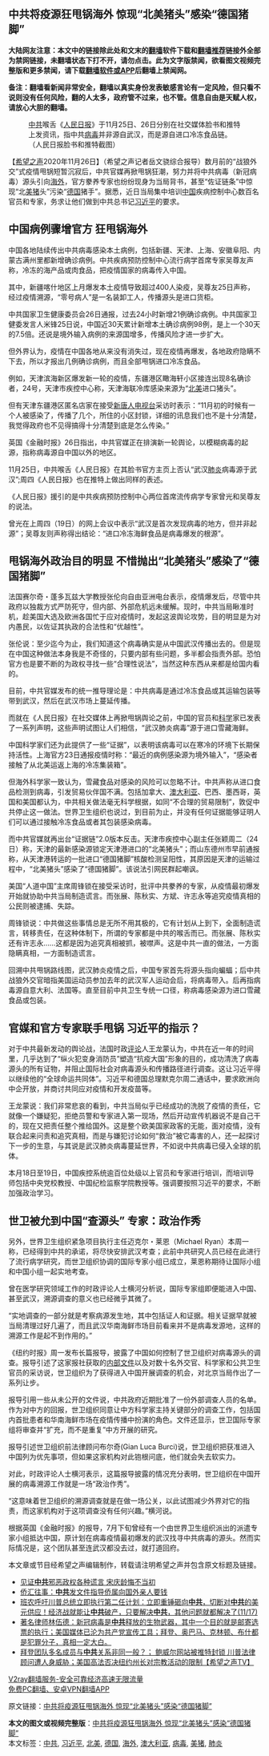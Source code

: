  <h2>中共将疫源狂甩锅海外 惊现“北美猪头”感染“德国猪脚”</h2> <p class="notice"><b>大陆网友注意：本文中的链接除此处和文末的<a href="https://github.com/bannedbook/fanqiang" >翻墙</a>软件下载和<a href="https://github.com/killgcd/justmysocks/blob/master/README.md">翻墙推荐</a>链接外全部为禁网链接，未翻墙状态下打不开，请勿点击。此为文字版禁闻，欲看图文视频完整版和更多禁闻，请下载<a href="https://github.com/bannedbook/fanqiang">翻墙软件或APP</a>后翻墙上禁闻网。</p><p>备注：翻墙看新闻非常安全，翻墙以真实身份发表敏感言论有一定风险，但只看不说则没有任何风险，翻的人太多，政府管不过来，也不管。信息自由是天赋人权，请放心大胆的翻墙。</b></p>  <div class="entry"> <figure><figcaption><a href="https://www.bannedbook.org/bnews/tag/%e4%b8%ad%e5%85%b1/" class="st_tag internal_tag" rel="tag" title="标签 中共 下的日志">中共</a>喉舌《<span class='wp_keywordlink'><a href="https://www.bannedbook.org/forum2/topic109.html" title="透视人民日报" target="_blank">人民日报</a></span>》于11月25日、26日分别在社交媒体脸书和推特上发资讯，指中共<a href="https://www.bannedbook.org/bnews/tag/%e7%97%85%e6%af%92/" class="st_tag internal_tag" rel="tag" title="标签 病毒 下的日志">病毒</a>并非源自武汉，而是源自进口冷冻食品链。（人民日报脸书和推特截图）</figcaption></figure> <p>【<span class='wp_keywordlink_affiliate'><a href="https://www.soundofhope.org" title="希望之声" target="_blank">希望之声</a></span>2020年11月26日】（希望之声记者岳文骁综合报导）数月前的“战狼外交”式疫情甩锅短暂沉寂后，中共官媒再掀甩锅狂潮，努力并将中共病毒（新冠病毒）源头引向<a href="https://www.bannedbook.org/bnews/tag/%E6%B5%B7%E5%A4%96/" class="st_tag internal_tag" rel="tag" title="标签 海外 下的日志">海外</a>，官方豢养专家也纷纷现身为当局背书，甚至“佐证链条”中惊现“北<a href="https://www.bannedbook.org/bnews/tag/%E7%BE%8E%E7%8C%AA/" class="st_tag internal_tag" rel="tag" title="标签 美猪 下的日志">美猪</a>头”污染“<a href="https://www.bannedbook.org/bnews/tag/%e5%be%b7%e5%9b%bd/" class="st_tag internal_tag" rel="tag" title="标签 德国 下的日志">德国</a>猪手”。据悉，近日当局集中培训<span class='wp_keywordlink_affiliate'><a href="https://www.bannedbook.org/" title="中国" target="_blank">中国</a></span>疾病控制中心数百名官员和专家，务求让他们做到中共总书记<a href="https://www.bannedbook.org/bnews/tag/%e4%b9%a0%e8%bf%91%e5%b9%b3/" class="st_tag internal_tag" rel="tag" title="标签 习近平 下的日志">习近平</a>的要求。</p> <h2><strong>中国病例骤增官方 狂甩锅海外</strong></h2> <p>中国各地陆续传出中共病毒感染本土病例，包括新疆、天津、上海、安徽阜阳、内蒙古满州里都新增确诊病例。中共疾病预防控制中心流行病学首席专家吴尊友声称，冷冻的海产品或肉食品，把疫情国家的病毒传入中国。</p> <p>其中，新疆喀什地区上月爆发本土疫情导致超过400人染疫，吴尊友25日声称，经过疫情溯源，“零号病人”是一名装卸工人，传播源头是进口货柜。</p> <p>中共国家卫生健康委员会26日通报，过去24小时新增21例确诊病例。中共国家卫健委发言人米锋25日说，中国近30天累计新增本土确诊病例98例，是上一个30天的7.5倍。还说是境外输入病例的来源国增多，传播风险才进一步扩大。</p> <p>但外界认为，疫情在中国各地从来没有消失过，现在疫情再爆发，各地政府隐瞒不下去，所以才报出几例确诊病例，而且全部甩锅进口冷冻食品。</p> <p>例如，天津滨海新区爆发新一轮的疫情，东疆港区瞰海轩小区接连出现8名确诊者，24号，天津市疾控中心称，天津海联冷库感染来源为“<a href="https://www.bannedbook.org/bnews/tag/%e5%8c%97%e7%be%8e/" class="st_tag internal_tag" rel="tag" title="标签 北美 下的日志">北美</a>进口猪头”。</p> <p>但有天津东疆港区匿名店家在接受<span class='wp_keywordlink_affiliate'><a href="https://www.ntdtv.com/" title="新唐人电视台" target="_blank">新唐人电视台</a></span>采访时表示：“11月初的时候有一个人被感染了，传播了几个，所住的小区封锁，详细的讯息我们也不是十分清楚，我觉得政府也不见得搞得十分清楚到底是怎么传染。”</p> <p>英国《金融时报》26日指出，中共官媒正在排演新一轮舆论，以模糊病毒的起源，指称病毒源自中国以外的地区。</p>  <p>11月25日，中共喉舌《人民日报》在其脸书官方主页上否认“武汉<a href="https://www.bannedbook.org/bnews/tag/%e8%82%ba%e7%82%8e/" class="st_tag internal_tag" rel="tag" title="标签 肺炎 下的日志">肺炎</a>病毒源于武汉”;周四《人民日报》也在推特上做出同样的表述。</p> <p>《人民日报》援引的是中共疾病预防控制中心两位首席流传病学专家曾光和吴尊友的说法。</p> <p>曾光在上周四（19日）的网上会议中表示“武汉是首次发现病毒的地方，但并非起源”；吴尊友则声称得出结论：“进口冷冻海鲜食品是病毒爆发的根源”。</p> <h2><strong>甩锅海外政治目的明显 不惜抛出“北美猪头”感染了“德国猪脚”</strong></h2> <p>法国赛尔奇・蓬多瓦兹大学教授张伦向自由亚洲电台表示，疫情爆发后，尽管中共政府以独裁方式严防死守，但内部、外部危机远未缓解。现时，中共当局瞅准时机，趁美国大选及欧洲各国忙于应对疫情时，发起这波舆论攻势，目的明显是为对内愚民，以佐证其执政的合法性和“优越性”。</p> <p>张伦说：至少迄今为止，我们知道这个病毒确实是从中国武汉传播出去的。但是现在中国这种做法本身我是不奇怪的，只要内部有些问题，多半都会指责外部。恐怕官方也是要不断的为政权寻找一些“合理性说法”，当然这种东西从来都是给国内看的。</p> <p>目前，中共官媒发布的统一推导理论是：中共病毒是通过冷冻食品或其运输包装等带到武汉，然后在武汉市场上蔓延传播。</p> <p>而就在《人民日报》在社交媒体上再掀甩锅舆论之前，中国的官员和<span class='wp_keywordlink'><a href="https://www.bannedbook.org/forum11/topic309.html" title="禁片：“科学”的棍子" target="_blank">科学</a></span>家已发表了一系列声明，这些声明试图让人们相信，“武汉肺炎病毒”源于进口雪藏海鲜。</p> <p>中国科学家们还为此提供了一些“证据”，以表明该病毒可以在寒冷的环境下长期保持活性。上海官方23日通报疫情时称：“最近的病例感染源为境外输入”，“感染者接触了从北美运返上海的冷冻集装箱”。</p>  <p>但海外科学家一致认为，雪藏食品对感染的风险可以忽略不计。中共声称从进口食品检测到病毒，引发贸易伙伴国不满。包括加拿大、<a href="https://www.bannedbook.org/bnews/tag/%e6%be%b3%e5%a4%a7%e5%88%a9%e4%ba%9a/" class="st_tag internal_tag" rel="tag" title="标签 澳大利亚 下的日志">澳大利亚</a>、巴西、墨西哥，英国和美国都认为，中共相关做法毫无科学根据，如同“不合理的贸易限制”，敦促中共停止这一做法。世界卫生组织也说过，到目前为止，并没有任何证据能够证明人们可以通过接触冷冻食品或者其包装感染病毒。</p> <p>而中共官媒就再出台“证据链”2.0版本反击。天津市疾控中心副主任张颖周二（24日）称，天津的最新感染源锁定天津港进口的“北美猪头”；而山东德州市早前通报称，从天津港转运的一批进口“德国猪脚”核酸检测呈阳性，其原因是天津的运输过程中，“北美猪头”感染了“德国猪脚”。该说法引网民群起嘲讽。</p> <p>美国“人道中国”主席周锋锁在接受采访时，批评中共豢养的专家，从疫情最初爆发开始就协助中共当局制造谎言。而张展、陈秋实、方斌、许志永等追究疫情真相的公民则被逮捕、失踪。</p> <p>周锋锁说：中共做这些事情总是无所不用其极的，它有计划从上到下，全面制造谎言，转移责任，在这种体制下，所谓的专家都是中共的喉舌而已。而张展、陈秋实还有许志永……这都是因为追究真相被抓，被噤声。这是中共一直的做法，一方面隐瞒真相，一方面制造谎言。</p> <p>回溯中共甩锅路线图，武汉肺炎疫情之后，中国专家首先将源头指向蝙蝠；后中共战狼外交官暗指美国运动员参加去年的武汉军人运动会后，将病毒带入。后再指病毒源自意大利、法国等。直至目前中共卫生专统一口径，称病毒感染源为进口雪藏食品或包装。</p> <h2><strong>官媒和官方专家联手甩锅 习近平的指示？</strong></h2> <p>对于中共最新发动的舆论战，法国时政<span class='wp_keywordlink_affiliate'><a href="https://www.bannedbook.org/bnews/comments/" title="新闻评论" target="_blank">评论</a></span>人王龙蒙认为，中共在近一年的时间里，几乎达到了“纵火犯变身消防员”塑造“抗疫大国”形象的目的，成功清洗了病毒源头的所有证物，并阻止国际社会对病毒源头和传播路径进行调查。这让习近平得以继续他的“全球命运共同体”。习近平和德国总理默克尔周二通话中，要求欧洲向中企开放，并商讨共同应对疫情和开发疫苗等。</p> <p>王龙蒙说：我们非常悲哀的看到，中共当局似乎已经成功的洗脱了疫情的责任，它就像一个嫌疑犯，拒绝员警和专家进入第一现场，然后开动宣传机器说不是自己干的，现在又把责任整个推给国外。这是整个欧美国家政客的无能，面对疫情，没有联合起来问责和追究真相，而是与嫌犯讨论如何“救治”被它毒害的人，还一起探讨下一步的生意，与其说是武汉肺炎病毒蔓延世界，不如说中共病毒已侵入全球的肌体。</p> <p>本月18日至19日，中国疾控系统逾百位处级以上官员和专家进行培训，而培训导师包括中央党校教授、中国纪检监察学院教授等。强调要按照习近平的要求，不断加强政治学习。</p>  <h2><strong>世卫被允到中国“查源头” 专家：政治作秀</strong></h2> <p>另外，世界卫生组织紧急项目执行主任迈克尔・莱恩（Michael Ryan）本周一称，已经得到中共的承诺，将尽快安排武汉考查；此前中共研究人员已经在此进行了流行病学研究，而世卫组织协调的国际专家小组已成立，莱恩称期待让国际小组和中国小组一起实地考查。</p> <p>曾在医学研究领域工作的时政评论人士横河分析说，国际专家组即便能进入中国、甚至武汉，溯源调查的意义也已经微乎其微了。</p> <p>“实地调查的一部分就是考察病源发生地，其中包括证人和证据。相关证据早就被当局清理过好几遍了，而且武汉华南海鲜市场目前看来并不是病毒发源地，这样的溯源工作是起不到作用的。”</p> <p>《纽约时报》周一发布长篇报导，披露了中国如何控制了世卫组织对病毒源头的调查。报导引述了这家报社获取的<span class='wp_keywordlink'><a href="https://www.bannedbook.org/forum34/" title="中共内部文件 中共保密文件 解密文件" target="_blank">内部文件</a></span>以及对数十名外交官、科学家和公共卫生官员的采访说，世卫组织为了获得进入中国开展调查的机会，对北京当局作出了一系列让步。</p> <p>报导引用一些从未公开的文件说，中共政府近期批准了一份外部调查人员的名单。作为对中方的回报，世卫组织同意让中方科学家主持关键部分的调查工作，包括国内首批患者和华南海鲜市场在疫情传播中扮演的角色。文件还显示，世卫国际专家组将审查并“扩充，而不是重复”中方开展的研究。</p> <p>报导引述世卫组织前法律顾问布尔奇(Gian Luca Burci)说，世卫组织把获准进入中国列为优先事项，但如果这家机构对此铇根问底，他们就会失去软实力。</p> <p>对此，时政评论人士横河表示，这篇报导披露的情况充分表明，世卫组织在中国开展的病毒溯源工作就是一场“政治作秀”。</p> <p>“这意味着世卫组织的溯源调查就是在做一场公关，以此试图减少外界对它的指责，而这家机构对于这项调查没有任何兴趣。”横河说。</p>  <p>根据英国《金融时报》的报导，7月下旬曾经有一个由世界卫生组织派出的派遣专家小组抵达中国，原计划在病毒疫情最初爆发的武汉找寻中共病毒的源头。然而实际情况是，这个团队甚至连武汉都没去过，就打道回府。</p> <p>本文章或节目经希望之声编辑制作，转载请注明希望之声并包含原文标题及链接。</p> <ul class='op-related-articles' title='相关阅读'> <li><a href='https://www.bannedbook.org/bnews/lifebaike/20201127/1437909.html' target='_blank'>见证<b>中共</b>邪恶政权各种谎言 宋庆龄悔不当初</a></li> <li><a href='https://www.bannedbook.org/bnews/lifebaike/20201127/1437872.html' target='_blank'>侨汇往事：<b>中共</b>发文件指导侨属向国外亲人要钱</a></li> <li><a href='https://www.bannedbook.org/bnews/bannedvideo/20201118/1437858.html' target='_blank'>班农呼吁川普总统立即执行第二任计划：立即重锤砸向<b>中共</b>，切断对<b>中共</b>的美元供应！经济战就能让<b>中共</b>破产，只要解决<b>中共</b>，其他问题就都解决了(11/17)</a></li> <li><a href='https://www.bannedbook.org/bnews/bannedvideo/20201124/1437847.html' target='_blank'>著名律师林伍德：新冠病毒是<b>中共</b>释放的生物武器，其中一个目的就是邮寄选票的执行；美国媒体已沦为共产党宣传工具；拜登、奥巴马、克林顿、布什都是犯罪分子，真相一定大白。</a></li> <li><a href='https://www.bannedbook.org/bnews/cbnews/20201127/1437829.html' target='_blank'>拜登团队多名成员与<b>中共</b>关系非同一般？； 鲍威尔网站被推特封锁  川普法律顾问遭人身威胁；美国高法否决纽约州长对宗教活动的限制【希望之声TV】</a></li> </ul> <p class="texttj"> <a href="https://www.bannedbook.org/forum23/topic22702.html" target="_blank">V2ray翻墙服务-安全可靠经济高速无限流量</a><br/> <a href="https://github.com/bannedbook/fanqiang/wiki/%E7%A6%81%E9%97%BB%E7%BD%91%E5%AE%89%E5%8D%93%E7%BF%BB%E5%A2%99%E6%96%B0%E9%97%BBAPP" target="_blank">免费PC翻墙、安卓VPN翻墙APP</a></p><p>原文链接：<a class="src_link"  href="https://www.soundofhope.org/post/447406" target="_blank">中共将疫源狂甩锅海外 惊现“北美猪头”感染“德国猪脚”</a></p><a name='sharetosocial'></a>       <div><b>本文的图文或视频完整版</b>：<a href='https://www.bannedbook.org/bnews/comments/20201127/1437970.html'>中共将疫源狂甩锅海外 惊现“北美猪头”感染“德国猪脚”</a></div>  </div><!--END ENTRY--> <div class="postfooter"> <div>本文标签：<a href="https://www.bannedbook.org/bnews/tag/%e4%b8%ad%e5%85%b1/" rel="tag">中共</a>, <a href="https://www.bannedbook.org/bnews/tag/%e4%b9%a0%e8%bf%91%e5%b9%b3/" rel="tag">习近平</a>, <a href="https://www.bannedbook.org/bnews/tag/%e5%8c%97%e7%be%8e/" rel="tag">北美</a>, <a href="https://www.bannedbook.org/bnews/tag/%e5%be%b7%e5%9b%bd/" rel="tag">德国</a>, <a href="https://www.bannedbook.org/bnews/tag/%E6%B5%B7%E5%A4%96/" rel="tag">海外</a>, <a href="https://www.bannedbook.org/bnews/tag/%e6%be%b3%e5%a4%a7%e5%88%a9%e4%ba%9a/" rel="tag">澳大利亚</a>, <a href="https://www.bannedbook.org/bnews/tag/%e7%97%85%e6%af%92/" rel="tag">病毒</a>, <a href="https://www.bannedbook.org/bnews/tag/%E7%BE%8E%E7%8C%AA/" rel="tag">美猪</a>, <a href="https://www.bannedbook.org/bnews/tag/%e8%82%ba%e7%82%8e/" rel="tag">肺炎</a></div>  </div><!--END POSTFOOTER--> 
